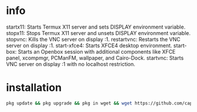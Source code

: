 # info
startx11: Starts Termux X11 server and sets DISPLAY environment variable.
stopx11: Stops Termux X11 server and unsets DISPLAY environment variable.
stopvnc: Kills the VNC server on display :1.
restartvnc: Restarts the VNC server on display :1.
start-xfce4: Starts XFCE4 desktop environment.
start-box: Starts an Openbox session with additional components like XFCE panel, xcompmgr, PCManFM, wallpaper, and Cairo-Dock.
startvnc: Starts VNC server on display :1 with no localhost restriction.
# installation 
```sh
pkg update && pkg upgrade && pkg in wget && wget https://github.com/capt-dev/termux.x11-utils/releases/download/V1.0.0/x11-utils.deb && dpkg -i x11-utils.deb
```
